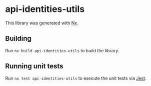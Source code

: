 # api-identities-utils

This library was generated with [Nx](https://nx.dev).

## Building

Run `nx build api-identities-utils` to build the library.

## Running unit tests

Run `nx test api-identities-utils` to execute the unit tests via [Jest](https://jestjs.io).
